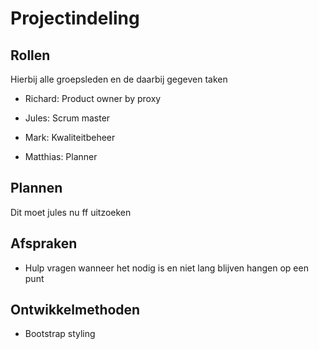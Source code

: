 # Projectindeling

## Rollen

Hierbij alle groepsleden en de daarbij gegeven taken

- Richard: Product owner by proxy

- Jules: Scrum master

- Mark: Kwaliteitbeheer

- Matthias: Planner

## Plannen

Dit moet jules nu ff uitzoeken

## Afspraken

- Hulp vragen wanneer het nodig is en niet lang blijven hangen op een punt

## Ontwikkelmethoden

- Bootstrap styling
